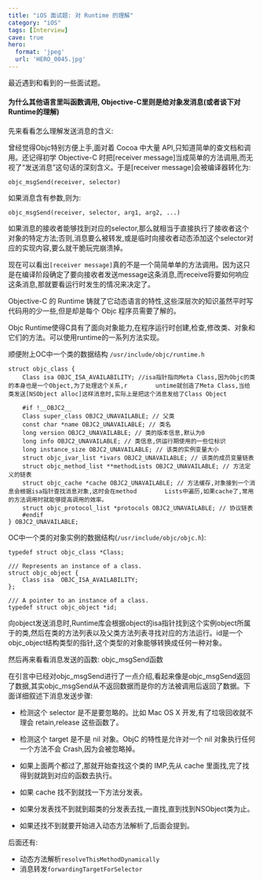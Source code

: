 ```yaml
---
title: "iOS 面试题: 对 Runtime 的理解"
category: "iOS"
tags: [Interview]
cave: true
hero:
  format: 'jpeg'
  url: 'HERO_0045.jpg'
---
```

最近遇到和看到的一些面试题。

#### 为什么其他语言里叫函数调用, Objective-C里则是给对象发消息(或者谈下对Runtime的理解)

先来看看怎么理解发送消息的含义:

曾经觉得Objc特别方便上手,面对着 Cocoa 中大量 API,只知道简单的查文档和调用。还记得初学 Objective-C 时把[receiver message]当成简单的方法调用,而无视了“发送消息”这句话的深刻含义。于是[receiver message]会被编译器转化为:

`objc_msgSend(receiver, selector)`

如果消息含有参数,则为:

`objc_msgSend(receiver, selector, arg1, arg2, ...)`

如果消息的接收者能够找到对应的selector,那么就相当于直接执行了接收者这个对象的特定方法;否则,消息要么被转发,或是临时向接收者动态添加这个selector对应的实现内容,要么就干脆玩完崩溃掉。

现在可以看出`[receiver message]`真的不是一个简简单单的方法调用。因为这只是在编译阶段确定了要向接收者发送message这条消息,而receive将要如何响应这条消息,那就要看运行时发生的情况来决定了。

Objective-C 的 Runtime 铸就了它动态语言的特性,这些深层次的知识虽然平时写代码用的少一些,但是却是每个 Objc 程序员需要了解的。

Objc Runtime使得C具有了面向对象能力,在程序运行时创建,检查,修改类、对象和它们的方法。可以使用runtime的一系列方法实现。

顺便附上OC中一个类的数据结构 `/usr/include/objc/runtime.h`

```objc
struct objc_class {
    Class isa OBJC_ISA_AVAILABILITY; //isa指针指向Meta Class,因为Objc的类的本身也是一个Object,为了处理这个关系,r        untime就创造了Meta Class,当给类发送[NSObject alloc]这样消息时,实际上是把这个消息发给了Class Object

    #if !__OBJC2__
    Class super_class OBJC2_UNAVAILABLE; // 父类
    const char *name OBJC2_UNAVAILABLE; // 类名
    long version OBJC2_UNAVAILABLE; // 类的版本信息,默认为0
    long info OBJC2_UNAVAILABLE; // 类信息,供运行期使用的一些位标识
    long instance_size OBJC2_UNAVAILABLE; // 该类的实例变量大小
    struct objc_ivar_list *ivars OBJC2_UNAVAILABLE; // 该类的成员变量链表
    struct objc_method_list **methodLists OBJC2_UNAVAILABLE; // 方法定义的链表
    struct objc_cache *cache OBJC2_UNAVAILABLE; // 方法缓存,对象接到一个消息会根据isa指针查找消息对象,这时会在method        Lists中遍历,如果cache了,常用的方法调用时就能够提高调用的效率。
    struct objc_protocol_list *protocols OBJC2_UNAVAILABLE; // 协议链表
    #endif
} OBJC2_UNAVAILABLE;
```

OC中一个类的对象实例的数据结构(`/usr/include/objc/objc.h`):

```objc
typedef struct objc_class *Class;

/// Represents an instance of a class.
struct objc_object {
    Class isa  OBJC_ISA_AVAILABILITY;
};

/// A pointer to an instance of a class.
typedef struct objc_object *id;
```

向object发送消息时,Runtime库会根据object的isa指针找到这个实例object所属于的类,然后在类的方法列表以及父类方法列表寻找对应的方法运行。id是一个objc_object结构类型的指针,这个类型的对象能够转换成任何一种对象。

然后再来看看消息发送的函数: objc_msgSend函数

在引言中已经对objc_msgSend进行了一点介绍,看起来像是objc_msgSend返回了数据,其实objc_msgSend从不返回数据而是你的方法被调用后返回了数据。下面详细叙述下消息发送步骤:

* 检测这个 selector 是不是要忽略的。比如 Mac OS X 开发,有了垃圾回收就不理会 retain,release 这些函数了。

* 检测这个 target 是不是 nil 对象。ObjC 的特性是允许对一个 nil 对象执行任何一个方法不会 Crash,因为会被忽略掉。

* 如果上面两个都过了,那就开始查找这个类的 IMP,先从 cache 里面找,完了找得到就跳到对应的函数去执行。

* 如果 cache 找不到就找一下方法分发表。

* 如果分发表找不到就到超类的分发表去找,一直找,直到找到NSObject类为止。

* 如果还找不到就要开始进入动态方法解析了,后面会提到。

后面还有:

* 动态方法解析`resolveThisMethodDynamically`
* 消息转发`forwardingTargetForSelector`
